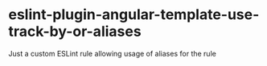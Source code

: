 # eslint-plugin-angular-template-use-track-by-or-aliases
Just a custom ESLint rule allowing usage of aliases for the rule
